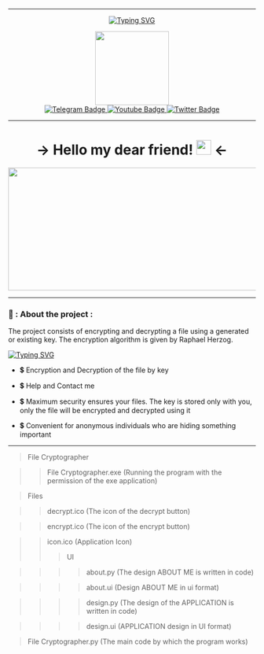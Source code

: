 
---

<div id="header" align="center">
  
  [![Typing SVG](https://readme-typing-svg.herokuapp.com?font=Fira+Code&pause=1000&color=00B607&background=0D00B652&width=435&lines=My+Project+Decrypt+and+Encrypt+File)](https://git.io/typing-svg)
  
  <img src="https://media.giphy.com/media/WFZvB7VIXBgiz3oDXE/giphy.gif" width="150"/>
  <div id="badges">
  <a href="https://t.me/ShVePs86">
    <img src="https://img.shields.io/badge/Telegram-blue?style=for-the-badge&logo=telegram&logoColor=white" alt="Telegram Badge"/>
  </a>
  <a href="https://www.youtube.com/channel/UCfOJ17JJcIP8gJ8Lrcu47Qg/videos">
    <img src="https://img.shields.io/badge/YouTube-red?style=for-the-badge&logo=youtube&logoColor=white" alt="Youtube Badge"/>
  </a>
  <a href="https://vk.com/shveps78">
    <img src="https://img.shields.io/badge/Vkontakte-blue?style=for-the-badge&logo=VK&logoColor=white" alt="Twitter Badge"/>
    </a>  
</div>
  
  ---
  
  <h1>
  → Hello my dear friend! 
  <img src="https://media.giphy.com/media/3og0IAzB7lmOo2q0Ss/giphy.gif" width="30px"/> ←
</h1>
</div>
<div align="center">
  <img src="https://thumbs.gfycat.com/SophisticatedImpartialBlackmamba-size_restricted.gif" width="802" height="250"/>
</div>

---

### 🌟 : About the project :
The project consists of encrypting and decrypting a file using a generated or existing key. The encryption algorithm is given by Raphael Herzog.

[![Typing SVG](https://readme-typing-svg.herokuapp.com?font=Fira+Code&pause=1000&color=00B607&background=0D00B652&width=435&lines=What+is+included+in+the+project%3F)](https://git.io/typing-svg)

- :heavy_dollar_sign: Encryption and Decryption of the file by key

- :heavy_dollar_sign: Help and Contact me

- :heavy_dollar_sign: Maximum security ensures your files. The key is stored only with you, only the file will be encrypted and decrypted using it

- :heavy_dollar_sign: Convenient for anonymous individuals who are hiding something important

---

> File Cryptographer

> > File Cryptographer.exe (Running the program with the permission of the exe application)

> Files

> > decrypt.ico (The icon of the decrypt button) 

> > encrypt.ico (The icon of the encrypt button)

> > icon.ico (Application Icon)
> > > UI

> > > > about.py (The design ABOUT ME is written in code)

> > > > about.ui (Design ABOUT ME in ui format)

> > > > design.py (The design of the APPLICATION is written in code)

> > > > design.ui (APPLICATION design in UI format)

> File Cryptographer.py (The main code by which the program works)
